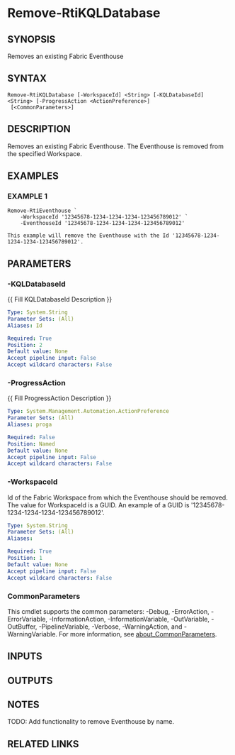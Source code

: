 # Remove-RtiKQLDatabase

## SYNOPSIS
Removes an existing Fabric Eventhouse

## SYNTAX

```
Remove-RtiKQLDatabase [-WorkspaceId] <String> [-KQLDatabaseId] <String> [-ProgressAction <ActionPreference>]
 [<CommonParameters>]
```

## DESCRIPTION
Removes an existing Fabric Eventhouse.
The Eventhouse is removed from the specified Workspace.

## EXAMPLES

### EXAMPLE 1
```
Remove-RtiEventhouse `
    -WorkspaceId '12345678-1234-1234-1234-123456789012' `
    -EventhouseId '12345678-1234-1234-1234-123456789012'
    
This example will remove the Eventhouse with the Id '12345678-1234-1234-1234-123456789012'.
```

## PARAMETERS

### -KQLDatabaseId
{{ Fill KQLDatabaseId Description }}

```yaml
Type: System.String
Parameter Sets: (All)
Aliases: Id

Required: True
Position: 2
Default value: None
Accept pipeline input: False
Accept wildcard characters: False
```

### -ProgressAction
{{ Fill ProgressAction Description }}

```yaml
Type: System.Management.Automation.ActionPreference
Parameter Sets: (All)
Aliases: proga

Required: False
Position: Named
Default value: None
Accept pipeline input: False
Accept wildcard characters: False
```

### -WorkspaceId
Id of the Fabric Workspace from which the Eventhouse should be removed.
The value for WorkspaceId is a GUID. 
An example of a GUID is '12345678-1234-1234-1234-123456789012'.

```yaml
Type: System.String
Parameter Sets: (All)
Aliases:

Required: True
Position: 1
Default value: None
Accept pipeline input: False
Accept wildcard characters: False
```

### CommonParameters
This cmdlet supports the common parameters: -Debug, -ErrorAction, -ErrorVariable, -InformationAction, -InformationVariable, -OutVariable, -OutBuffer, -PipelineVariable, -Verbose, -WarningAction, and -WarningVariable. For more information, see [about_CommonParameters](http://go.microsoft.com/fwlink/?LinkID=113216).

## INPUTS

## OUTPUTS

## NOTES
TODO: Add functionality to remove Eventhouse by name.

## RELATED LINKS
